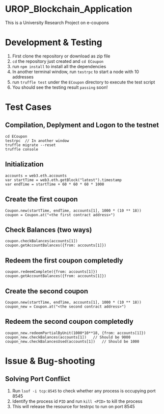 # UROP_Blockchain_Application
This is a University Research Project on e-coupons

# Development & Testing
1. First clone the repository or download as zip file
2. `cd` the repository just created and `cd ECoupon`
3. run `npm install` to install all the dependencies
4. In another terminal window, run `testrpc` to start a node with 10 addresses
5. run `truffle test` under the `ECoupon` directory to execute the test script
6. You should see the testing result `passing` soon!

# Test Cases
## Compilation, Deplyment and Logon to the testnet
```
cd ECoupon
testrpc  // In another window
truffle migrate --reset
truffle console
```
## Initialization
```
accounts = web3.eth.accounts
var startTime = web3.eth.getBlock("latest").timestamp
var endTime = startTime + 60 * 60 * 60 * 1000
```
## Create the first coupon
```
Coupon.new(startTime, endTime, accounts[1], 1000 * (10 ** 18))
coupon = Coupon.at("<the first contract address>")
```
## Check Balances (two ways)
```
coupon.checkBalances(accounts[1])
coupon.getAccountBalances({from: accounts[1]})
```
## Redeem the first coupon completedly
```
coupon.redeemComplete({from: accounts[1]})
coupon.getAccountBalances({from: accounts[1]})
```
## Create the second coupon
```
Coupon.new(startTime, endTime, accounts[1], 1000 * (10 ** 18))
coupon_new = Coupon.at("<the second contract address>")
```
## Redeem the second coupon completedly
```
coupon_new.redeemPartialByUnit(1000*10**18, {from: accounts[1]})
coupon_new.checkBalances(accounts[1])   // Should be 9000
coupon_new.checkBalancesUsed(accounts[1])   // Should be 1000
```

# Issue & Bug-shooting
## Solving Port Conflict
1. Run `lsof -i tcp:8545` to check whether any process is occupying port 8545
2. Identify the process id `PID` and run `kill <PID>` to kill the process
3. This will release the resource for testrpc to run on port 8545